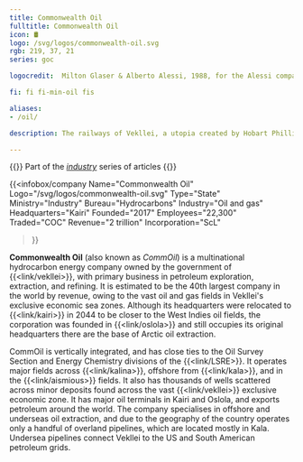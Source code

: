 ```yaml
---
title: Commonwealth Oil
fulltitle: Commonwealth Oil
icon: 🛢️
logo: /svg/logos/commonwealth-oil.svg
rgb: 219, 37, 21
series: goc

logocredit:  Milton Glaser & Alberto Alessi, 1988, for the Alessi company.

fi: fi fi-min-oil fis

aliases:
- /oil/

description: The railways of Vekllei, a utopia created by Hobart Phillips.

---
```

{{<note series>}}
 Part of the *[industry](/industry/)* series of articles
{{</note>}}

{{<infobox/company
	 Name="Commonwealth Oil"
	 Logo="/svg/logos/commonwealth-oil.svg"
	 Type="State"
	 Ministry="Industry"
	 Bureau="Hydrocarbons"
	 Industry="Oil and gas"
	 Headquarters="Kairi"
	 Founded="2017"
	 Employees="22,300"
	 Traded="COC"
	 Revenue="2 trillion"
	 Incorporation="ScL"
 >}}

<span class="fi fi-min-oil fis"></span>  **Commonwealth Oil** (also known as *CommOil*) is a multinational hydrocarbon energy company owned by the government of {{<link/vekllei>}}, with primary business in petroleum exploration, extraction, and refining. It is estimated to be the 40th largest company in the world by revenue, owing to the vast oil and gas fields in Vekllei's exclusive economic sea zones. Although its headquarters were relocated to {{<link/kairi>}} in 2044 to be closer to the West Indies oil fields, the corporation was founded in {{<link/oslola>}} and still occupies its original headquarters there are the base of Arctic oil extraction.

CommOil is vertically integrated, and has close ties to the Oil Survey Section and Energy Chemistry divisions of the {{<link/LSRE>}}. It operates major fields across {{<link/kalina>}}, offshore from {{<link/kala>}}, and in the {{<link/aismious>}} fields. It also has thousands of wells scattered across minor deposits found across the vast {{<link/vekllei>}} exclusive economic zone. It has major oil terminals in Kairi and Oslola, and exports petroleum around the world. The company specialises in offshore and underseas oil extraction, and due to the geography of the country operates only a handful of overland pipelines, which are located mostly in Kala. Undersea pipelines connect Vekllei to the US and South American petroleum grids.
